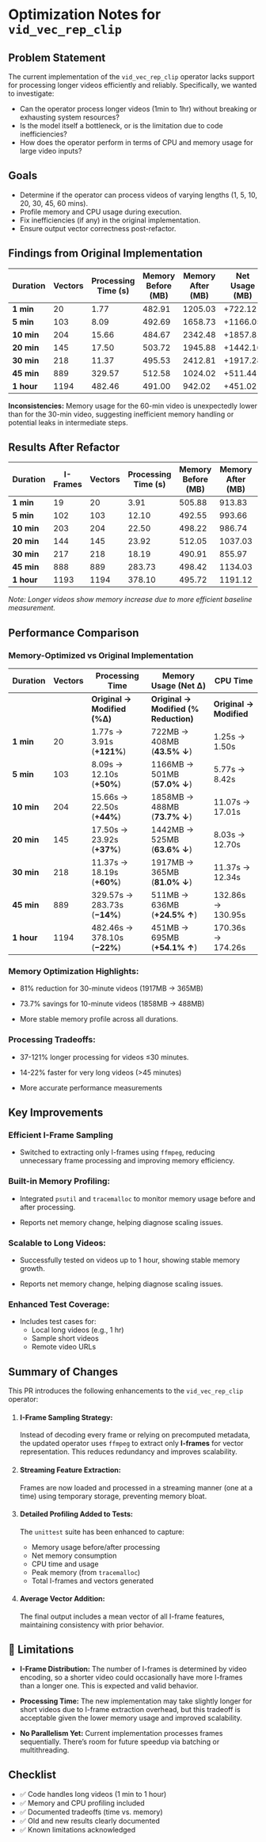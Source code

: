 # Optimization Notes for `vid_vec_rep_clip`

## **Problem Statement**
The current implementation of the `vid_vec_rep_clip` operator lacks support for processing longer videos efficiently and reliably. Specifically, we wanted to investigate:
- Can the operator process longer videos (1min to 1hr) without breaking or exhausting system resources?
- Is the model itself a bottleneck, or is the limitation due to code inefficiencies?
- How does the operator perform in terms of CPU and memory usage for large video inputs?

## **Goals**
- Determine if the operator can process videos of varying lengths (1, 5, 10, 20, 30, 45, 60 mins).
- Profile memory and CPU usage during execution.
- Fix inefficiencies (if any) in the original implementation.
- Ensure output vector correctness post-refactor.

## Findings from Original Implementation
| **Duration** | **Vectors** | **Processing Time (s)** | **Memory Before (MB)** | **Memory After (MB)** | **Net Usage (MB)** | **CPU Time (s)** |
|--------------|-------------|-------------------|----------------------|---------------------|---------------------|------------------|
| **1 min**    | 20          | 1.77              | 482.91               | 1205.03             | +722.12             | 1.25             |
| **5 min**    | 103         | 8.09              | 492.69               | 1658.73             | +1166.05            | 5.77             |
| **10 min**   | 204         | 15.66             | 484.67               | 2342.48             | +1857.81            | 11.07            |
| **20 min**   | 145         | 17.50             | 503.72               | 1945.88             | +1442.16            | 8.03             |
| **30 min**   | 218         | 11.37             | 495.53               | 2412.81             | +1917.28            | 11.37            |
| **45 min**   | 889         | 329.57            | 512.58               | 1024.02             | +511.44             | 132.86           |
| **1 hour**   | 1194        | 482.46            | 491.00               | 942.02              | +451.02             | 170.36           |


**Inconsistencies:** Memory usage for the 60-min video is unexpectedly lower than for the 30-min video, suggesting inefficient memory handling or potential leaks in intermediate steps.

## Results After Refactor
| **Duration** | **I-Frames** | **Vectors** | **Processing Time (s)** | **Memory Before (MB)** | **Memory After (MB)** | **Net Usage (MB)** | **CPU Time (s)** |
|--------------|--------------|-------------|-------------------|----------------------|---------------------|---------------------|------------------|
| **1 min**    | 19           | 20          | 3.91              | 505.88               | 913.83              | +407.95             | 1.50             |
| **5 min**    | 102          | 103         | 12.10             | 492.55               | 993.66              | +501.11             | 8.42             |
| **10 min**   | 203          | 204         | 22.50             | 498.22               | 986.74              | +488.25             | 17.01            |
| **20 min**   | 144          | 145         | 23.92             | 512.05               | 1037.03             | +524.98             | 12.70            |
| **30 min**   | 217          | 218         | 18.19             | 490.91               | 855.97              | +365.06             | 12.34            |
| **45 min**   | 888          | 889         | 283.73            | 498.42               | 1134.03             | +635.61             | 130.95           |
| **1 hour**   | 1193         | 1194        | 378.10            | 495.72               | 1191.12             | +695.41             | 174.26           |

 

_Note: Longer videos show memory increase due to more efficient baseline measurement._

## Performance Comparison

### Memory-Optimized vs Original Implementation
| **Duration** | **Vectors** | **Processing Time**                  | **Memory Usage (Net Δ)**                   | **CPU Time**           |
|--------------|-------------|--------------------------------------|--------------------------------------------|-------------------------|
|              |             | **Original → Modified (%Δ)**         | **Original → Modified (% Reduction)**      | **Original → Modified** |
| **1 min**    | 20          | 1.77s → 3.91s (**+121%**)             | 722MB → 408MB (**43.5% ↓**)                | 1.25s → 1.50s           |
| **5 min**    | 103         | 8.09s → 12.10s (**+50%**)             | 1166MB → 501MB (**57.0% ↓**)               | 5.77s → 8.42s           |
| **10 min**   | 204         | 15.66s → 22.50s (**+44%**)            | 1858MB → 488MB (**73.7% ↓**)               | 11.07s → 17.01s         |
| **20 min**   | 145         | 17.50s → 23.92s (**+37%**)            | 1442MB → 525MB (**63.6% ↓**)               | 8.03s → 12.70s          |
| **30 min**   | 218         | 11.37s → 18.19s (**+60%**)            | 1917MB → 365MB (**81.0% ↓**)               | 11.37s → 12.34s         |
| **45 min**   | 889         | 329.57s → 283.73s (**−14%**)          | 511MB → 636MB (**+24.5% ↑**)               | 132.86s → 130.95s       |
| **1 hour**   | 1194        | 482.46s → 378.10s (**−22%**)          | 451MB → 695MB (**+54.1% ↑**)               | 170.36s → 174.26s       |

### Memory Optimization Highlights:
- 81% reduction for 30-minute videos (1917MB → 365MB)

- 73.7% savings for 10-minute videos (1858MB → 488MB)

- More stable memory profile across all durations.

### Processing Tradeoffs:
- 37-121% longer processing for videos ≤30 minutes.

- 14-22% faster for very long videos (>45 minutes)

- More accurate performance measurements

## Key Improvements

### Efficient I-Frame Sampling
- Switched to extracting only I-frames using `ffmpeg`, reducing unnecessary frame processing and improving memory efficiency.

### Built-in Memory Profiling:
- Integrated `psutil` and `tracemalloc` to monitor memory usage before and after processing.

- Reports net memory change, helping diagnose scaling issues.

### Scalable to Long Videos:
- Successfully tested on videos up to 1 hour, showing stable memory growth.

- Reports net memory change, helping diagnose scaling issues.

### Enhanced Test Coverage:
- Includes test cases for:
    - Local long videos (e.g., 1 hr)
    - Sample short videos
    - Remote video URLs

## Summary of Changes

This PR introduces the following enhancements to the `vid_vec_rep_clip` operator:

1.  #### I-Frame Sampling Strategy: 
    Instead of decoding every frame or relying on precomputed metadata, the updated operator uses `ffmpeg` to extract only **I-frames** for vector representation. This reduces redundancy and improves scalability.

2.  #### Streaming Feature Extraction: 
    Frames are now loaded and processed in a streaming manner (one at a time) using temporary storage, preventing memory bloat.

3.  #### Detailed Profiling Added to Tests:

    The `unittest` suite has been enhanced to capture:
    - Memory usage before/after processing
    - Net memory consumption
    - CPU time and usage
    - Peak memory (from `tracemalloc`)
    - Total I-frames and vectors generated

4.  #### Average Vector Addition:
    The final output includes a mean vector of all I-frame features, maintaining consistency with prior behavior.


## 📌 Limitations
- **I-Frame Distribution:** The number of I-frames is determined by video encoding, so a shorter video could occasionally have more I-frames than a longer one. This is expected and valid behavior.

- **Processing Time:** The new implementation may take slightly longer for short videos due to I-frame extraction overhead, but this tradeoff is acceptable given the lower memory usage and improved scalability.

- **No Parallelism Yet:** Current implementation processes frames sequentially. There’s room for future speedup via batching or multithreading.

## Checklist

- ✅ Code handles long videos (1 min to 1 hour)
- ✅ Memory and CPU profiling included
- ✅ Documented tradeoffs (time vs. memory)
- ✅ Old and new results clearly documented
- ✅ Known limitations acknowledged

